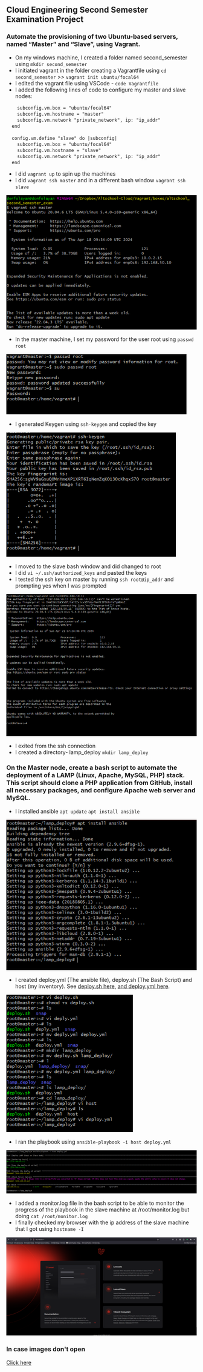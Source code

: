## Cloud Engineering Second Semester Examination Project

### Automate the provisioning of two Ubuntu-based servers, named “Master” and “Slave”, using Vagrant.

- On my windows machine, I created a folder named second_semester using `mkdir second_semester` 
- I initiated vagrant in the folder creating a Vagrantfile using `cd second_semester` >> `vagrant init ubuntu/focal64`
- I edited the vagrant file using VSCode - `code Vagrantfile`
- I added the following lines of code to configure my master and slave nodes:
```  config.vm.define "master" do |subconfig|
    subconfig.vm.box = "ubuntu/focal64"
    subconfig.vm.hostname = "master"
    subconfig.vm.network "private_network", ip: "ip_addr"
  end

  config.vm.define "slave" do |subconfig|
    subconfig.vm.box = "ubuntu/focal64"
    subconfig.vm.hostname = "slave"
    subconfig.vm.network "private_network", ip: "ip_addr"
  end
```
- I did `vagrant up` to spin up the machines
- I did `vagrant ssh master` and in a different bash window `vagrant ssh slave`

![SSH into master](images/vagrant_ssh_into_master.png)
- In the master machine, I set my password for the user root using `passwd root`

![Setting Root Password](images/change_to_root.png)
- I generated Keygen using `ssh-keygen` and copied the key

![SSH key generation](images/generate_keygen.png)
- I moved to the slave bash window and did changed to root
- I did `vi ~/.ssh/authorized_keys` and pasted the keys
- I tested the ssh key on master by running `ssh root@ip_addr` and prompting yes when I was prompted

![SSH Key test](images/test_ssh_into_slave.png)
- I exited from the ssh connection
- I created a directory- lamp_deploy `mkdir lamp_deploy`

### On the Master node, create a bash script to automate the deployment of a LAMP (Linux, Apache, MySQL, PHP) stack. This script should clone a PHP application from GitHub, install all necessary packages, and configure Apache web server and MySQL.

- I installed ansible `apt update` `apt install ansible`

![Install Ansible](images/ansible_install.png)
- I created deploy.yml (The ansible file), deploy.sh (The Bash Script) and host (my inventory). See [deploy.sh here](/lamp_deploy/deploy.sh), [and deploy.yml here](/lamp_deploy/deploy.yml).

![Creating of deploy.yml, deploy.sh and host](images/create%20deploy.png)
- I ran the playbook using `ansible-playbook -i host deploy.yml`

![YML file running](images/playbook_result.png)
- I added a monitor.log file in the bash script to be able to monitor the progress of the playbook in the slave machine at /root/monitor.log but doing `cat /root/monitor.log`
- I finally checked my browser with the ip address of the slave machine that I got using `hostname -I`

![Result](images/php_app.png)

### In case images don't open

[Click here](https://drive.google.com/drive/folders/1o5VLjjRur6005SoZqoj-3PI81vn_6ys5?usp=sharing)